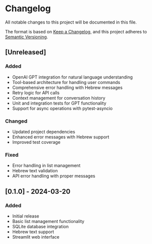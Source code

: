 # Changelog

All notable changes to this project will be documented in this file.

The format is based on [Keep a Changelog](https://keepachangelog.com/en/1.0.0/),
and this project adheres to [Semantic Versioning](https://semver.org/spec/v2.0.0.html).

## [Unreleased]

### Added
- OpenAI GPT integration for natural language understanding
- Tool-based architecture for handling user commands
- Comprehensive error handling with Hebrew messages
- Retry logic for API calls
- Context management for conversation history
- Unit and integration tests for GPT functionality
- Support for async operations with pytest-asyncio

### Changed
- Updated project dependencies
- Enhanced error messages with Hebrew support
- Improved test coverage

### Fixed
- Error handling in list management
- Hebrew text validation
- API error handling with proper messages

## [0.1.0] - 2024-03-20

### Added
- Initial release
- Basic list management functionality
- SQLite database integration
- Hebrew text support
- Streamlit web interface 